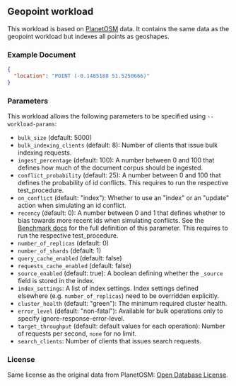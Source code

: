 ## Geopoint workload

This workload is based on [PlanetOSM](http://wiki.openstreetmap.org/wiki/Planet.osm) data. It contains the same data as the geopoint workload but indexes all points as geoshapes.

### Example Document

```json
{
  "location": "POINT (-0.1485188 51.5250666)"
}
```

### Parameters

This workload allows the following parameters to be specified using `--workload-params`:

* `bulk_size` (default: 5000)
* `bulk_indexing_clients` (default: 8): Number of clients that issue bulk indexing requests.
* `ingest_percentage` (default: 100): A number between 0 and 100 that defines how much of the document corpus should be ingested.
* `conflict_probability` (default: 25): A number between 0 and 100 that defines the probability of id conflicts. This requires to run the respective test_procedure.
* `on_conflict` (default: "index"): Whether to use an "index" or an "update" action when simulating an id conflict.
* `recency` (default: 0): A number between 0 and 1 that defines whether to bias towards more recent ids when simulating conflicts. See the [Benchmark docs](https://github.com/opensearch-project/OpenSearch-Benchmark/blob/main/DEVELOPER_GUIDE.md) for the full definition of this parameter. This requires to run the respective test_procedure.
* `number_of_replicas` (default: 0)
* `number_of_shards` (default: 1)
* `query_cache_enabled` (default: false)
* `requests_cache_enabled` (default: false)
* `source_enabled` (default: true): A boolean defining whether the `_source` field is stored in the index.
* `index_settings`: A list of index settings. Index settings defined elsewhere (e.g. `number_of_replicas`) need to be overridden explicitly.
* `cluster_health` (default: "green"): The minimum required cluster health.
* `error_level` (default: "non-fatal"): Available for bulk operations only to specify ignore-response-error-level.
* `target_throughput` (default: default values for each operation): Number of requests per second, `none` for no limit.
* `search_clients`: Number of clients that issues search requests.

### License

Same license as the original data from PlanetOSM: [Open Database License](http://wiki.openstreetmap.org/wiki/Open_Database_License).
